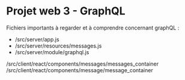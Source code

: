# Projet web 3 - GraphQL

Fichiers importants à regarder et à comprendre concernant graphQL :

- /src/server/app.js
- /src/server/resources/messages.js
- /src/server/module/graphql.js

/src/client/react/components/messages/messages_container
/src/client/react/components/message/message_container
